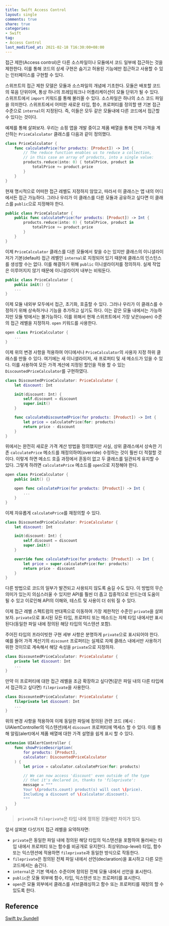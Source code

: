 ```yaml
---
title: Swift Access Control
layout: single
comments: true
share: true
categories: 
- Swift
tag:
- Access Control
last_modified_at: 2021-02-18 T16:30:00+08:00
---
```


접근 제한(Access control)은 다른 소스파일이나 모듈에서 코드 일부에 접근하는 것을 제한한다. 이를 통해 코드의 상세 구현은 숨기고 허용된 기능에만 접근하고 사용할 수 있는 인터페이스를 구현할 수 있다. 

스위프트의 접근 제한 모델은 모듈과 소스파일의 개념에 기초한다. 모듈은 배포할 코드의 묶음 단위이며, 통상 하나의 프레임워크나 어플리케이션이 모듈 단위가 될 수 있다. 스위프트에서 `import` 키워드를 통해 불러올 수 있다. 소스파일은 하나의 소스 코드 파일을 의미한다. 스위프트에서 어떠한 새로운 타입, 함수, 프로퍼티를 정의할 땐 기본 접근 수준으로 `internal`이 지정된다. 즉, 이들은 모두 같은 모듈내에 다른 코드에서 접근할 수 있다는 것이다.

예제를 통해 살펴보자. 우리는 쇼핑 앱을 개발 중이고 제품 배열을 통해 전체 가격을 계산하는 `PriceCalculator` 클래스를 다음과 같이 정의했다.

```swift
class PriceCalculator {
    func calculatePrice(for products: [Product]) -> Int {
        // The reduce function enables us to reduce a collection,
        // in this case an array of products, into a single value:
        products.reduce(into: 0) { totalPrice, product in
            totalPrice += product.price
        }
    }
}
```

현재 명시적으로 어떠한 접근 레벨도 지정하지 않았고, 따라서 이 클래스는 앱 내의 어디에서든 접근 가능하다. 그러나 우리가 이 클래스를 다른 모듈과 공유하고 싶다면 이 클래스를 `public`으로 지정해야 한다.

```swift
public class PriceCalculator {
    public func calculatePrice(for products: [Product]) -> Int {
        products.reduce(into: 0) { totalPrice, product in
            totalPrice += product.price
        }
    }
}
```

이제 `PriceCalculator` 클래스를 다른 모듈에서 찾을 수는 있지만 클래스의 이니셜라이저가 기본(default) 접근 레벨인 `internal`로 지정되어 있기 때문에 클래스의 인스턴스를 생성할 수는 없다. 이를 해결하기 위해 `public` 이니셜라이저를 정의하자. 실제 작업은 이루어지지 않기 때문에 이니셜라이저 내부는 비워둔다.

```swift
public class PriceCalculator {
    public init() {}
    ...
}
```

이제 모듈 내외부 모두에서 접근, 초기화, 호출할 수 있다. 그러나 우리가 이 클래스를 수정하기 위해 상속하거나 기능을 추가하고 싶기도 하다. 이는 같은 모듈 내에서는 가능하지만 모듈 밖에서는 불가능하다. 이를 위해서 현재 스위프트에서 가장 낮은(open) 수준의 접근 레벨을 지정하자. `open` 키워드를 사용한다.

```swift
open class PriceCalculator {
    ...
}
```

이제 위의 변경 사항을 적용하여 어디에서나 `PriceCalculator`의 사용자 지정 하위 클래스를 만들 수 있다. 여기에는 새 이니셜라이저, 새 프로퍼티 및 새 메소드가 있을 수 있다. 이를 사용하여 모든 가격 계산에 지정된 할인을 적용 할 수 있는 `DiscountedPriceCalculator`를 구현하였다.

```swift
class DiscountedPriceCalculator: PriceCalculator { 
    let discount: Int

    init(discount: Int) {
        self.discount = discount
        super.init()
    }

    func calculateDiscountedPrice(for products: [Product]) -> Int {
        let price = calculatePrice(for: products)
        return price - discount
    }
}
```

위에서는 완전히 새로운 가격 계산 방법을 정의했지만 사실, 상위 클래스에서 상속한 기존 `calculatePrice` 메소드를 재정의하여(override) 수정하는 것이 훨씬 더 적절할 것이다. 이렇게 하면 메소드 호출 과정에서 혼동이 없고 두 클래스를 일관되게 유지할 수 있다. 그렇게 하려면 `calculatePrice` 메소드를 `open`으로 지정해야 한다.

```swift
open class PriceCalculator {
    public init() {}

    open func calculatePrice(for products: [Product]) -> Int {
        ...
    }
}
```

이제 자유롭게 `calculatePrice`를 재정의할 수 있다.

```swift
class DiscountedPriceCalculator: PriceCalculator {
    let discount: Int

    init(discount: Int) {
        self.discount = discount
        super.init()
    }

    override func calculatePrice(for products: [Product]) -> Int {
        let price = super.calculatePrice(for: products)
        return price - discount
    }
}
```

다른 방법으로 코드의 일부가 발견되고 사용되지 않도록 숨길 수도 있다. 이 방법의 무슨 의미가 있는지 의심스러울 수 있지만 API를 훨씬 더 좁고 집중적으로 만드는데 도움이 될 수 있고 이로인해 API의 이해와, 테스트 및 사용이 더 쉬워 질 수 있다.

이제 접근 레벨 스펙트럼의 반대쪽으로 이동하여 가장 제한적인 수준인 `private`을 살펴 보자. `private`으로 표시된 모든 타입, 프로퍼티 또는 메소드는 자체 타입 내에서만 표시된다(동일한 파일 내에 정의된 해당 타입의 익스텐션 포함).

주어진 타입의 프라이빗한 구현 세부 사항은 분명하게 `private`으로 표시되어야 한다. 예를 들어 가격 계산기의 `discount` 프로퍼티는 실제로 자체 클래스 내에서만 사용하기 위한 것이므로 계속해서 해당 속성을 `private`으로 지정하자.

```swift
class DiscountedPriceCalculator: PriceCalculator {
    private let discount: Int
    ...
}
```

만약 이 프로퍼티에 대한 접근 레벨을 조금 확장하고 싶다면(같은 파일 내의 다른 타입에서 접근하고 싶다면) `fileprivate`을 사용한다. 

```swift
class DiscountedPriceCalculator: PriceCalculator {
    fileprivate let discount: Int
    ...
}
```

위의 변경 사항을 적용하여 이제 동일한 파일에 정의된 관련 코드 (예시 : UIAlertController의 익스텐션)에서 `discount` 프로퍼티에 액세스 할 수 있다. 이를 통해 알림(alert)에서 제품 배열에 대한 가격 설명을 쉽게 표시 할 수 있다.

```swift
extension UIAlertController {
    func showPriceDescription(
        for products: [Product],
        calculator: DiscountedPriceCalculator
    ) {
        let price = calculator.calculatePrice(for: products)

        // We can now access 'discount' even outside of the type
        // that it's declared in, thanks to 'fileprivate':
        message = """
        Your \(products.count) product(s) will cost \(price).
        Including a discount of \(calculator.discount).
        """
    }
}
```

> `private`과 `fileprivate`은 타입 내에 정의된 것들에만 차이가 있다.

앞서 살펴본 다섯가지 접근 레벨을 요약하자면:

- `private`은 동일한 파일 내에 정의된 해당 타입의 익스텐션을 포함하여 둘러싸는 타입 내에서 프로퍼티 또는 함수를 비공개로 유지한다. 최상위(top-level) 타입, 함수 또는 익스텐션에 적용하면 `fileprivate`과 동일한 방식으로 작동한다.
- `fileprivate`은 정의된 전체 파일 내에서 선언(declaration)을 표시하고 다른 모든 코드에서는 숨긴다.
- `internal`은 기본 액세스 수준이며 정의된 전체 모듈 내에서 선언을 표시한다.
- `public`은 모듈 외부에 함수, 타입, 익스텐션 또는 프로퍼티를 표시한다.
- `open`은 모듈 외부에서 클래스를 서브클래싱하고 함수 또는 프로퍼티를 재정의 할 수 있도록 한다.

## Reference

[Swift by Sundell](https://www.swiftbysundell.com/basics/access-control/)
